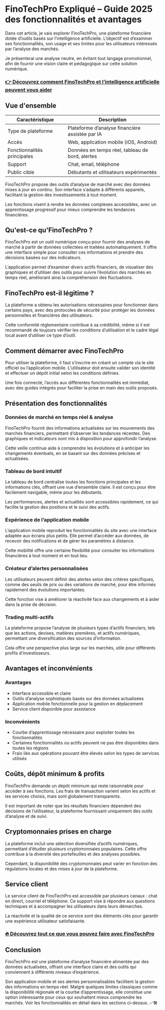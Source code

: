 # FinoTechPro Expliqué – Guide 2025 des fonctionnalités et avantages
   
Dans cet article, je vais explorer FinoTechPro, une plateforme financière dotée d’outils basés sur l’intelligence artificielle. L’objectif est d’examiner ses fonctionnalités, son usage et ses limites pour les utilisateurs intéressés par l’analyse des marchés.  

Je présenterai une analyse neutre, en évitant tout langage promotionnel, afin de fournir une vision claire et pédagogique sur cette solution numérique.

### [👉 Découvrez comment FinoTechPro et l’intelligence artificielle peuvent vous aider](https://tinyurl.com/ye6u6huj)
## Vue d'ensemble  
| **Caractéristique**           | **Description**                                   |  
|------------------------------|--------------------------------------------------|  
| Type de plateforme            | Plateforme d’analyse financière assistée par IA |  
| Accès                        | Web, application mobile (iOS, Android)            |  
| Fonctionnalités principales   | Données en temps réel, tableau de bord, alertes  |  
| Support                      | Chat, email, téléphone                             |  
| Public cible                 | Débutants et utilisateurs expérimentés            |  

FinoTechPro propose des outils d’analyse de marché avec des données mises à jour en continu. Son interface s’adapte à différents appareils, facilitant la gestion des investissements à tout moment.  

Les fonctions visent à rendre les données complexes accessibles, avec un apprentissage progressif pour mieux comprendre les tendances financières.

## Qu'est-ce qu'FinoTechPro ?  
FinoTechPro est un outil numérique conçu pour fournir des analyses de marché à partir de données collectées et traitées automatiquement. Il offre une interface simple pour consulter ces informations et prendre des décisions basées sur des indicateurs.  

L’application permet d’examiner divers actifs financiers, de visualiser des graphiques et d’utiliser des outils pour suivre l’évolution des marchés en temps réel, améliorant ainsi la compréhension des fluctuations.

## FinoTechPro est-il légitime ?  
La plateforme a obtenu les autorisations nécessaires pour fonctionner dans certains pays, avec des protocoles de sécurité pour protéger les données personnelles et financières des utilisateurs.  

Cette conformité réglementaire contribue à sa crédibilité, même si il est recommandé de toujours vérifier les conditions d’utilisation et le cadre légal local avant d’utiliser ce type d’outil.

## Comment démarrer avec FinoTechPro  
Pour utiliser la plateforme, il faut s’inscrire en créant un compte via le site officiel ou l’application mobile. L’utilisateur doit ensuite valider son identité et effectuer un dépôt initial selon les conditions définies.  

Une fois connecté, l’accès aux différentes fonctionnalités est immédiat, avec des guides intégrés pour faciliter la prise en main des outils proposés.

## Présentation des fonctionnalités  

### Données de marché en temps réel & analyse  
FinoTechPro fournit des informations actualisées sur les mouvements des marchés financiers, permettant d’observer les tendances récentes. Des graphiques et indicateurs sont mis à disposition pour approfondir l’analyse.  

Cette veille continue aide à comprendre les évolutions et à anticiper les changements éventuels, en se basant sur des données précises et actualisées.

### Tableau de bord intuitif  
Le tableau de bord centralise toutes les fonctions principales et les informations clés, offrant une vue d’ensemble claire. Il est conçu pour être facilement navigable, même pour les débutants.  

Les performances, alertes et actualités sont accessibles rapidement, ce qui facilite la gestion des positions et le suivi des actifs.

### Expérience de l’application mobile  
L’application mobile reproduit les fonctionnalités du site avec une interface adaptée aux écrans plus petits. Elle permet d’accéder aux données, de recevoir des notifications et de gérer les paramètres à distance.  

Cette mobilité offre une certaine flexibilité pour consulter les informations financières à tout moment et en tout lieu.

### Créateur d’alertes personnalisées  
Les utilisateurs peuvent définir des alertes selon des critères spécifiques, comme des seuils de prix ou des variations de marché, pour être informés rapidement des évolutions importantes.  

Cette fonction vise à améliorer la réactivité face aux changements et à aider dans la prise de décision.

### Trading multi-actifs  
La plateforme propose l’analyse de plusieurs types d’actifs financiers, tels que les actions, devises, matières premières, et actifs numériques, permettant une diversification des sources d’information.  

Cela offre une perspective plus large sur les marchés, utile pour différents profils d’investisseurs.

## Avantages et inconvénients  

### Avantages  
- Interface accessible et claire  
- Outils d’analyse sophistiqués basés sur des données actualisées  
- Application mobile fonctionnelle pour la gestion en déplacement  
- Service client disponible pour assistance  

### Inconvénients  
- Courbe d’apprentissage nécessaire pour exploiter toutes les fonctionnalités  
- Certaines fonctionnalités ou actifs peuvent ne pas être disponibles dans toutes les régions  
- Frais liés aux opérations pouvant être élevés selon les types de services utilisés  

## Coûts, dépôt minimum & profits  
FinoTechPro demande un dépôt minimum qui reste raisonnable pour accéder à ses fonctions. Les frais de transaction varient selon les actifs et les services choisis, mais sont globalement transparents.  

Il est important de noter que les résultats financiers dépendent des décisions de l’utilisateur, la plateforme fournissant uniquement des outils d’analyse et de suivi.

## Cryptomonnaies prises en charge  
La plateforme inclut une sélection diversifiée d’actifs numériques, permettant d’étudier plusieurs cryptomonnaies populaires. Cette offre contribue à la diversité des portefeuilles et des analyses possibles.  

Cependant, la disponibilité des cryptomonnaies peut varier en fonction des régulations locales et des mises à jour de la plateforme.

## Service client  
Le service client de FinoTechPro est accessible par plusieurs canaux : chat en direct, courriel et téléphone. Ce support vise à répondre aux questions techniques et à accompagner les utilisateurs dans leurs démarches.  

La réactivité et la qualité de ce service sont des éléments clés pour garantir une expérience utilisateur satisfaisante.

### [🔥 Découvrez tout ce que vous pouvez faire avec FinoTechPro](https://tinyurl.com/ye6u6huj)
## Conclusion  
FinoTechPro est une plateforme d’analyse financière alimentée par des données actualisées, offrant une interface claire et des outils qui conviennent à différents niveaux d’expérience.  

Son application mobile et ses alertes personnalisables facilitent la gestion des informations en temps réel. Malgré quelques limites classiques comme la disponibilité régionale et la courbe d’apprentissage, elle constitue une option intéressante pour ceux qui souhaitent mieux comprendre les marchés. Voir les fonctionnalités en détail dans les sections ci-dessus. ✅🛠️